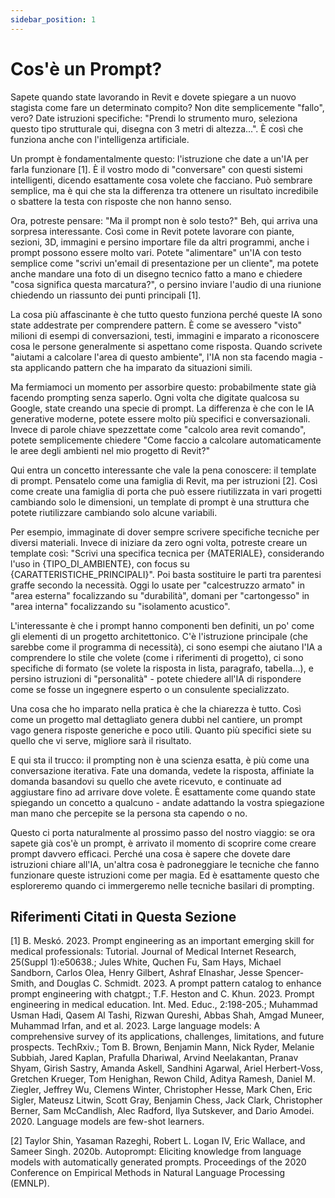 ```yaml
---
sidebar_position: 1
---
```


# Cos'è un Prompt?

Sapete quando state lavorando in Revit e dovete spiegare a un nuovo stagista come fare un determinato compito? Non dite semplicemente "fallo", vero? Date istruzioni specifiche: "Prendi lo strumento muro, seleziona questo tipo strutturale qui, disegna con 3 metri di altezza...". È così che funziona anche con l'intelligenza artificiale.

Un prompt è fondamentalmente questo: l'istruzione che date a un'IA per farla funzionare [1]. È il vostro modo di "conversare" con questi sistemi intelligenti, dicendo esattamente cosa volete che facciano. Può sembrare semplice, ma è qui che sta la differenza tra ottenere un risultato incredibile o sbattere la testa con risposte che non hanno senso.

Ora, potreste pensare: "Ma il prompt non è solo testo?" Beh, qui arriva una sorpresa interessante. Così come in Revit potete lavorare con piante, sezioni, 3D, immagini e persino importare file da altri programmi, anche i prompt possono essere molto vari. Potete "alimentare" un'IA con testo semplice come "scrivi un'email di presentazione per un cliente", ma potete anche mandare una foto di un disegno tecnico fatto a mano e chiedere "cosa significa questa marcatura?", o persino inviare l'audio di una riunione chiedendo un riassunto dei punti principali [1].

La cosa più affascinante è che tutto questo funziona perché queste IA sono state addestrate per comprendere pattern. È come se avessero "visto" milioni di esempi di conversazioni, testi, immagini e imparato a riconoscere cosa le persone generalmente si aspettano come risposta. Quando scrivete "aiutami a calcolare l'area di questo ambiente", l'IA non sta facendo magia - sta applicando pattern che ha imparato da situazioni simili.

Ma fermiamoci un momento per assorbire questo: probabilmente state già facendo prompting senza saperlo. Ogni volta che digitate qualcosa su Google, state creando una specie di prompt. La differenza è che con le IA generative moderne, potete essere molto più specifici e conversazionali. Invece di parole chiave spezzettate come "calcolo area revit comando", potete semplicemente chiedere "Come faccio a calcolare automaticamente le aree degli ambienti nel mio progetto di Revit?"

Qui entra un concetto interessante che vale la pena conoscere: il template di prompt. Pensatelo come una famiglia di Revit, ma per istruzioni [2]. Così come create una famiglia di porta che può essere riutilizzata in vari progetti cambiando solo le dimensioni, un template di prompt è una struttura che potete riutilizzare cambiando solo alcune variabili.

Per esempio, immaginate di dover sempre scrivere specifiche tecniche per diversi materiali. Invece di iniziare da zero ogni volta, potreste creare un template così: "Scrivi una specifica tecnica per \{MATERIALE\}, considerando l'uso in \{TIPO_DI_AMBIENTE\}, con focus su \{CARATTERISTICHE_PRINCIPALI\}". Poi basta sostituire le parti tra parentesi graffe secondo la necessità. Oggi lo usate per "calcestruzzo armato" in "area esterna" focalizzando su "durabilità", domani per "cartongesso" in "area interna" focalizzando su "isolamento acustico".

L'interessante è che i prompt hanno componenti ben definiti, un po' come gli elementi di un progetto architettonico. C'è l'istruzione principale (che sarebbe come il programma di necessità), ci sono esempi che aiutano l'IA a comprendere lo stile che volete (come i riferimenti di progetto), ci sono specifiche di formato (se volete la risposta in lista, paragrafo, tabella...), e persino istruzioni di "personalità" - potete chiedere all'IA di rispondere come se fosse un ingegnere esperto o un consulente specializzato.

Una cosa che ho imparato nella pratica è che la chiarezza è tutto. Così come un progetto mal dettagliato genera dubbi nel cantiere, un prompt vago genera risposte generiche e poco utili. Quanto più specifici siete su quello che vi serve, migliore sarà il risultato.

E qui sta il trucco: il prompting non è una scienza esatta, è più come una conversazione iterativa. Fate una domanda, vedete la risposta, affiniate la domanda basandovi su quello che avete ricevuto, e continuate ad aggiustare fino ad arrivare dove volete. È esattamente come quando state spiegando un concetto a qualcuno - andate adattando la vostra spiegazione man mano che percepite se la persona sta capendo o no.

Questo ci porta naturalmente al prossimo passo del nostro viaggio: se ora sapete già cos'è un prompt, è arrivato il momento di scoprire come creare prompt davvero efficaci. Perché una cosa è sapere che dovete dare istruzioni chiare all'IA, un'altra cosa è padroneggiare le tecniche che fanno funzionare queste istruzioni come per magia. Ed è esattamente questo che esploreremo quando ci immergeremo nelle tecniche basilari di prompting.

## Riferimenti Citati in Questa Sezione

[1] B. Meskó. 2023. Prompt engineering as an important emerging skill for medical professionals: Tutorial. Journal of Medical Internet Research, 25(Suppl 1):e50638.; Jules White, Quchen Fu, Sam Hays, Michael Sandborn, Carlos Olea, Henry Gilbert, Ashraf Elnashar, Jesse Spencer-Smith, and Douglas C. Schmidt. 2023. A prompt pattern catalog to enhance prompt engineering with chatgpt.; T.F. Heston and C. Khun. 2023. Prompt engineering in medical education. Int. Med. Educ., 2:198-205.; Muhammad Usman Hadi, Qasem Al Tashi, Rizwan Qureshi, Abbas Shah, Amgad Muneer, Muhammad Irfan, and et al. 2023. Large language models: A comprehensive survey of its applications, challenges, limitations, and future prospects. TechRxiv.; Tom B. Brown, Benjamin Mann, Nick Ryder, Melanie Subbiah, Jared Kaplan, Prafulla Dhariwal, Arvind Neelakantan, Pranav Shyam, Girish Sastry, Amanda Askell, Sandhini Agarwal, Ariel Herbert-Voss, Gretchen Krueger, Tom Henighan, Rewon Child, Aditya Ramesh, Daniel M. Ziegler, Jeffrey Wu, Clemens Winter, Christopher Hesse, Mark Chen, Eric Sigler, Mateusz Litwin, Scott Gray, Benjamin Chess, Jack Clark, Christopher Berner, Sam McCandlish, Alec Radford, Ilya Sutskever, and Dario Amodei. 2020. Language models are few-shot learners.

[2] Taylor Shin, Yasaman Razeghi, Robert L. Logan IV, Eric Wallace, and Sameer Singh. 2020b. Autoprompt: Eliciting knowledge from language models with automatically generated prompts. Proceedings of the 2020 Conference on Empirical Methods in Natural Language Processing (EMNLP).
